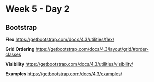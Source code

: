 # Week 5 - Day 2


## Bootstrap

**Flex**
https://getbootstrap.com/docs/4.3/utilities/flex/


**Grid Ordering**
https://getbootstrap.com/docs/4.3/layout/grid/#order-classes


**Visibility**
https://getbootstrap.com/docs/4.3/utilities/visibility/



**Examples**
https://getbootstrap.com/docs/4.3/examples/